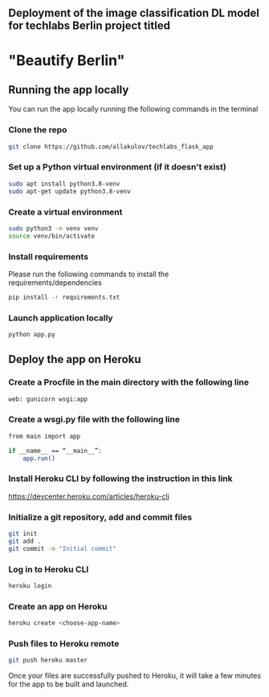 ## Deployment of the image classification DL model for techlabs Berlin project titled
# "Beautify Berlin"

## Running the app locally
You can run the app locally running the following commands in the terminal 

### Clone the repo
```bash
git clone https://github.com/allakulov/techlabs_flask_app
```

### Set up a Python virtual environment (if it doesn't exist)
```bash
sudo apt install python3.8-venv
sudo apt-get update python3.8-venv
```

### Create a virtual environment
```bash
sudo python3 -m venv venv
source venv/bin/activate
```

### Install requirements

Please run the following commands to install the requirements/dependencies
```bash
pip install -r requirements.txt
```

### Launch application locally

```bash
python app.py
```

## Deploy the app on Heroku

### Create a Procfile in the main directory with the following line
```bash
web: gunicorn wsgi:app
```

### Create a wsgi.py file with the following line
```bash
from main import app

if __name__ == “__main__”: 
    app.run()
```
### Install Heroku CLI by following the instruction in this link
https://devcenter.heroku.com/articles/heroku-cli


### Initialize a git repository, add and commit files
```bash
git init 
git add .
git commit -m "Initial commit"
```
### Log in to Heroku CLI
```bash
heroku login
```

### Create an app on Heroku 
```bash
heroku create <choose-app-name>
```

### Push files to Heroku remote
```bash
git push heroku master
```

Once your files are successfully pushed to Heroku, it will take a few minutes for the app to be built and launched. 